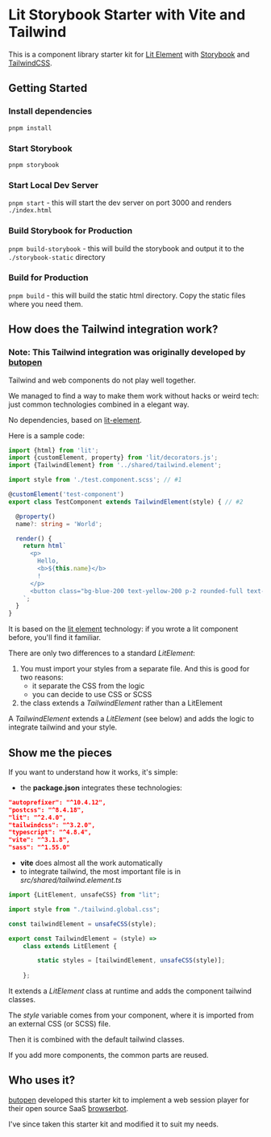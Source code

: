 # Lit Storybook Starter with Vite and Tailwind

This is a component library starter kit for [Lit Element](https://lit.dev/docs/) with [Storybook](https://storybook.js.org/docs/react/get-started/introduction) and [TailwindCSS](https://tailwindcss.com/docs/installation).

## Getting Started

### Install dependencies
`pnpm install`

### Start Storybook

`pnpm storybook`

### Start Local Dev Server

`pnpm start` - this will start the dev server on port 3000 and renders `./index.html`

### Build Storybook for Production

`pnpm build-storybook` - this will build the storybook and output it to the `./storybook-static` directory

### Build for Production

`pnpm build` - this will build the static html directory. Copy the static files where you need them.

## How does the Tailwind integration work?

### Note: This Tailwind integration was originally developed by [butopen](https://github.com/butopen/web-components-tailwind-starter-kit)

Tailwind and web components do not play well together. 

We managed to find a way to make them work without hacks or weird tech: just common technologies combined in a elegant way.

No dependencies, based on [lit-element](https://lit.dev/docs/).

Here is a sample code:

```typescript
import {html} from 'lit';
import {customElement, property} from 'lit/decorators.js';
import {TailwindElement} from '../shared/tailwind.element';

import style from './test.component.scss'; // #1

@customElement('test-component')
export class TestComponent extends TailwindElement(style) { // #2

  @property()
  name?: string = 'World';

  render() {
    return html`
      <p>
        Hello,
        <b>${this.name}</b>
        !
      </p>
      <button class="bg-blue-200 text-yellow-200 p-2 rounded-full text-2xl">Hello world!</button>
    `;
  }
}
```
It is based on the [lit element](https://lit.dev/docs/) technology: if you wrote a lit component before, you'll find it familiar.  

There are only two differences to a standard _LitElement_:
1) You must import your styles from a separate file. And this is good for two reasons:
   - it separate the CSS from the logic
   - you can decide to use CSS or SCSS
2) the class extends a _TailwindElement_ rather than a LitElement

A _TailwindElement_ extends a _LitElement_ (see below) and adds the logic to integrate tailwind and your style.

## Show me the pieces
If you want to understand how it works, it's simple:

- the **package.json** integrates these technologies:
```json
"autoprefixer": "^10.4.12",
"postcss": "^8.4.18",
"lit": "^2.4.0",
"tailwindcss": "^3.2.0",
"typescript": "^4.8.4",
"vite": "^3.1.8",
"sass": "^1.55.0"
```

- **vite** does almost all the work automatically
- to integrate tailwind, the most important file is in _src/shared/tailwind.element.ts_

```typescript
import {LitElement, unsafeCSS} from "lit";

import style from "./tailwind.global.css";

const tailwindElement = unsafeCSS(style);

export const TailwindElement = (style) =>
    class extends LitElement {

        static styles = [tailwindElement, unsafeCSS(style)];
    
    };

```

It extends a _LitElement_ class at runtime and adds the component tailwind classes.

The _style_ variable comes from your component, where it is imported from an external CSS (or SCSS) file.

Then it is combined with the default tailwind classes.

If you add more components, the common parts are reused.

## Who uses it?

[butopen](https://github.com/butopen) developed this starter kit to implement a web session player for their open source SaaS [browserbot](https://browserbot.io/).

I've since taken this starter kit and modified it to suit my needs.
